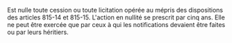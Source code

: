 Est nulle toute cession ou toute licitation opérée au mépris des dispositions des articles 815-14 et 815-15. L'action en nullité se prescrit par cinq ans. Elle ne peut être exercée que par ceux à qui les notifications devaient être faites ou par leurs héritiers.

